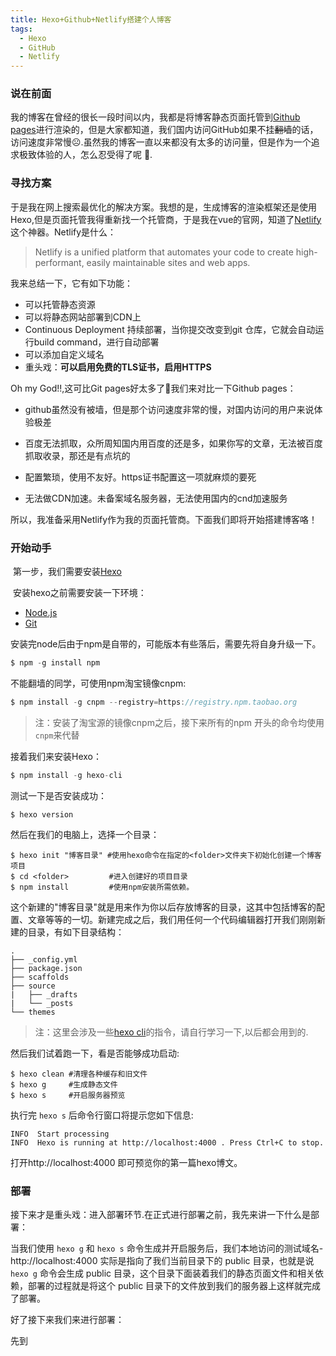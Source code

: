 ```yaml
---
title: Hexo+Github+Netlify搭建个人博客
tags:
  - Hexo
  - GitHub
  - Netlify
---
```




### 说在前面

  我的博客在曾经的很长一段时间以内，我都是将博客静态页面托管到[Github pages](<https://pages.github.com/>)进行渲染的，但是大家都知道，我们国内访问GitHub如果不挂~~翻墙~~的话，访问速度非常慢☹️.虽然我的博客一直以来都没有太多的访问量，但是作为一个追求极致体验的人，怎么忍受得了呢 🤟.<!-- more -->

###  寻找方案

  于是我在网上搜索最优化的解决方案。我想的是，生成博客的渲染框架还是使用Hexo,但是页面托管我得重新找一个托管商，于是我在vue的官网，知道了[Netlify](<https://www.netlify.com/>)这个神器。Netlify是什么：

> Netlify is a unified platform that automates your code to create high-performant, easily maintainable sites and web apps.

我来总结一下，它有如下功能：

- 可以托管静态资源
- 可以将静态网站部署到CDN上
- Continuous Deployment 持续部署，当你提交改变到git 仓库，它就会自动运行build command，进行自动部署
- 可以添加自定义域名
- 重头戏：**可以启用免费的TLS证书，启用HTTPS**

Oh my God!!,这可比Git pages好太多了👏我们来对比一下Github pages：

- github虽然没有被墙，但是那个访问速度非常的慢，对国内访问的用户来说体验极差

- 百度无法抓取，众所周知国内用百度的还是多，如果你写的文章，无法被百度抓取收录，那还是有点坑的

- 配置繁琐，使用不友好。https证书配置这一项就麻烦的要死

- 无法做CDN加速。未备案域名服务器，无法使用国内的cnd加速服务

所以，我准备采用Netlify作为我的页面托管商。下面我们即将开始搭建博客咯！

###  开始动手

​    第一步，我们需要安装[Hexo](<https://hexo.io/zh-cn/>)

​    安装hexo之前需要安装一下环境：

- [Node.js](http://nodejs.org/)
- [Git](https://git-scm.com/)

安装完node后由于npm是自带的，可能版本有些落后，需要先将自身升级一下。

```js
$ npm -g install npm
```

不能翻墙的同学，可使用npm淘宝镜像cnpm:

```js
$ npm install -g cnpm --registry=https://registry.npm.taobao.org
```

> 注：安装了淘宝源的镜像cnpm之后，接下来所有的npm 开头的命令均使用`cnpm`来代替

接着我们来安装Hexo：

```js
$ npm install -g hexo-cli
```

测试一下是否安装成功：

```
$ hexo version
```

然后在我们的电脑上，选择一个目录：

```
$ hexo init "博客目录" #使用hexo命令在指定的<folder>文件夹下初始化创建一个博客项目
$ cd <folder>         #进入创建好的项目目录
$ npm install         #使用npm安装所需依赖。
```

这个新建的"博客目录"就是用来作为你以后存放博客的目录，这其中包括博客的配置、文章等等的一切。新建完成之后，我们用任何一个代码编辑器打开我们刚刚新建的目录，有如下目录结构：

```
.
├── _config.yml
├── package.json
├── scaffolds
├── source
|   ├── _drafts
|   └── _posts
└── themes
```

> 注：这里会涉及一些[hexo cli](<https://hexo.io/zh-cn/docs/commands>)的指令，请自行学习一下,以后都会用到的.

然后我们试着跑一下，看是否能够成功启动:

```
$ hexo clean #清理各种缓存和旧文件
$ hexo g     #生成静态文件
$ hexo s     #开启服务器预览
```

执行完 `hexo s` 后命令行窗口将提示您如下信息:

```
INFO  Start processing
INFO  Hexo is running at http://localhost:4000 . Press Ctrl+C to stop.
```

打开http://localhost:4000 即可预览你的第一篇hexo博文。

### 部署

  接下来才是重头戏：进入部署环节.在正式进行部署之前，我先来讲一下什么是部署：

 当我们使用 `hexo g` 和 `hexo s` 命令生成并开启服务后，我们本地访问的测试域名-http://localhost:4000 实际是指向了我们当前目录下的 public 目录，也就是说 `hexo g` 命令会生成 public 目录，这个目录下面装着我们的静态页面文件和相关依赖，部署的过程就是将这个 public 目录下的文件放到我们的服务器上这样就完成了部署。

好了接下来我们来进行部署：

先到

